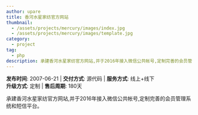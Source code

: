 ```yaml
---
author: upare
title: 香河水星家纺官方网站
thumbnail:
  - /assets/projects/mercury/images/index.jpg
  - /assets/projects/mercury/images/template.jpg
category:
  - project
tag:
  - php
description: 承建香河水星家纺官方网站,并于2016年接入微信公共帐号,定制完善的会员管理系统和短信平台。
---
```

**发布时间**: 2007-06-21 | **交付方式**: 源代码 | **服务方式**: 线上+线下  
**升级方式**: 定制 | **售后周期**: 180天

 承建香河水星家纺官方网站,并于2016年接入微信公共帐号,定制完善的会员管理系统和短信平台。